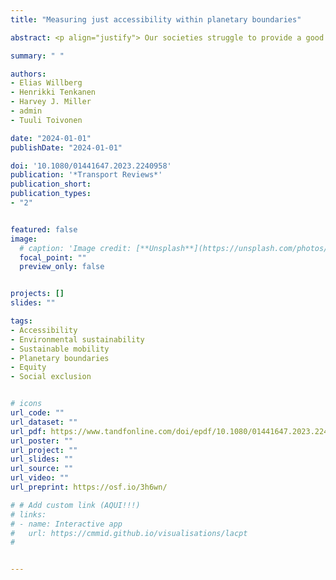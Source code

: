```yaml
---
title: "Measuring just accessibility within planetary boundaries"

abstract: <p align="justify"> Our societies struggle to provide a good life for all without overconsuming environmental resources. Consequently, scholarly search for approaches to meet environmental and social goals of sustainability have become popular. In transport research, accessibility is a key tool to characterise linkages between people, transport, and land use. In the current paper, we propose a conceptual framework for measuring just accessibility within planetary boundaries. We reviewed transport studies and discovered a substantial literature body on accessibility and social disadvantage, much vaster compared to the literature around environmental and ecological impacts of accessibility. We also show a gap in approaches that have integrated these two perspectives. Building on the review, we suggest a conceptual framework for incorporating environmental and social sustainability goals in accessibility research. We conclude the paper by pointing to key challenges and research avenues related to the framework, including (i) dealing with uncertainty and complexity in socio-ecological thresholds, (ii) integrating environmental limits into the conceptualisations of transport equity, (iii) measuring accessibility through other costs than travel time, and (iv) integrating both quantitative and qualitative data.</p>

summary: " "

authors:
- Elias Willberg
- Henrikki Tenkanen
- Harvey J. Miller
- admin
- Tuuli Toivonen

date: "2024-01-01"
publishDate: "2024-01-01"

doi: '10.1080/01441647.2023.2240958'
publication: '*Transport Reviews*'
publication_short:
publication_types:
- "2"


featured: false
image:
  # caption: 'Image credit: [**Unsplash**](https://unsplash.com/photos/jdD8gXaTZsc)'
  focal_point: ""
  preview_only: false


projects: []
slides: ""

tags:
- Accessibility
- Environmental sustainability
- Sustainable mobility
- Planetary boundaries
- Equity
- Social exclusion


# icons
url_code: ""
url_dataset: ""
url_pdf: https://www.tandfonline.com/doi/epdf/10.1080/01441647.2023.2240958?needAccess=true&role=button
url_poster: ""
url_project: ""
url_slides: ""
url_source: ""
url_video: ""
url_preprint: https://osf.io/3h6wn/

# # Add custom link (AQUI!!!)
# links:
# - name: Interactive app
#   url: https://cmmid.github.io/visualisations/lacpt
# 


---
```


